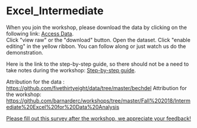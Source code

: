 # Excel_Intermediate

When you join the workshop, please download the data by clicking on the following link: [Access Data](https://github.com/Digital-Scholarship-Hub/Excel_Intermediate/blob/main/mcgill_library_excel_intermediate_v2.xlsx).<br>
Click "view raw" or the "download" button. Open the dataset. Click "enable editing" in the yellow ribbon. You can follow along or just watch us do the demonstration.

Here is the link to the step-by-step guide, so there should not be a need to take notes during the workshop: [Step-by-step guide](https://github.com/Digital-Scholarship-Hub/Excel_Intermediate/blob/main/Intermediate_Excel_2022-02.pdf).

Attribution for the data : https://github.com/fivethirtyeight/data/tree/master/bechdel
Attribution for the workshop: https://github.com/barnarderc/workshops/tree/master/Fall%202018/Intermediate%20Excel%20for%20Data%20Analysis

[Please fill out this survey after the workshop, we appreciate your feedback!](https://forms.office.com/Pages/ResponsePage.aspx?id=cZYxzedSaEqvqfz4-J8J6kIT7q_CTc9IqEo5B4k1d7lUNVFRMEVIR0EyR1AzSDZDOTY2UlU4SzUwRS4u) 
